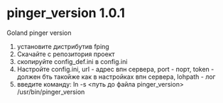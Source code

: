 # pinger_version 1.0.1
Goland pinger version
1. установите дистрибутив fping
2. Скачайте с репозитория проект
3. скопируйте config_def.ini в config.ini
4. Настройте config.ini, url - адрес впн сервера, port - порт, token - должен бть такойже как в настройках впн сервера, lohpath - лог
5. введите команду: ln -s <путь до файла pinger_version> /usr/bin/pinger_version
